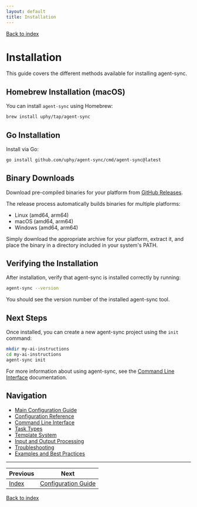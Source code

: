 ```yaml
---
layout: default
title: Installation
---
```


[Back to index](index.md)

# Installation

This guide covers the different methods available for installing agent-sync.

## Homebrew Installation (macOS)

You can install `agent-sync` using Homebrew:

```bash
brew install uphy/tap/agent-sync
```

## Go Installation

Install via Go:

```bash
go install github.com/uphy/agent-sync/cmd/agent-sync@latest
```

## Binary Downloads

Download pre-compiled binaries for your platform from [GitHub Releases](https://github.com/uphy/agent-sync/releases).

The release process automatically builds binaries for multiple platforms:
- Linux (amd64, arm64)
- macOS (amd64, arm64)
- Windows (amd64, arm64)

Simply download the appropriate archive for your platform, extract it, and place the binary in a directory included in your system's PATH.

## Verifying the Installation

After installation, verify that agent-sync is installed correctly by running:

```bash
agent-sync --version
```

You should see the version number of the installed agent-sync tool.

## Next Steps

Once installed, you can create a new agent-sync project using the `init` command:

```bash
mkdir my-ai-instructions
cd my-ai-instructions
agent-sync init
```

For more information about using agent-sync, see the [Command Line Interface](cli.md) documentation.

## Navigation

- [Main Configuration Guide](config.md)
- [Configuration Reference](config-reference.md)
- [Command Line Interface](cli.md)
- [Task Types](task-types.md)
- [Template System](templates.md)
- [Input and Output Processing](input-output.md)
- [Troubleshooting](troubleshooting.md)
- [Examples and Best Practices](examples.md)

---

| Previous | Next |
|----------|------|
| [Index](index.md) | [Configuration Guide](config.md) |

[Back to index](index.md)